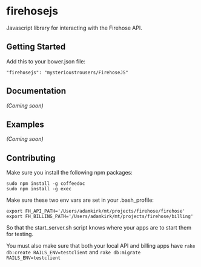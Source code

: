 # firehosejs

Javascript library for interacting with the Firehose API.

## Getting Started

Add this to your bower.json file:

    "firehosejs": "mysterioustrousers/FirehoseJS"

## Documentation
_(Coming soon)_

## Examples
_(Coming soon)_

## Contributing

Make sure you install the following npm packages:

    sudo npm install -g coffeedoc
    sudo npm install -g exec
    
Make sure these two env vars are set in your .bash_profile:

    export FH_API_PATH='/Users/adamkirk/mt/projects/firehose/firehose'
    export FH_BILLING_PATH='/Users/adamkirk/mt/projects/firehose/billing'
    
So that the start_server.sh script knows where your apps are to start them for testing.

You must also make sure that both your local API and billing apps have `rake db:create RAILS_ENV=testclient` and `rake db:migrate RAILS_ENV=testclient`